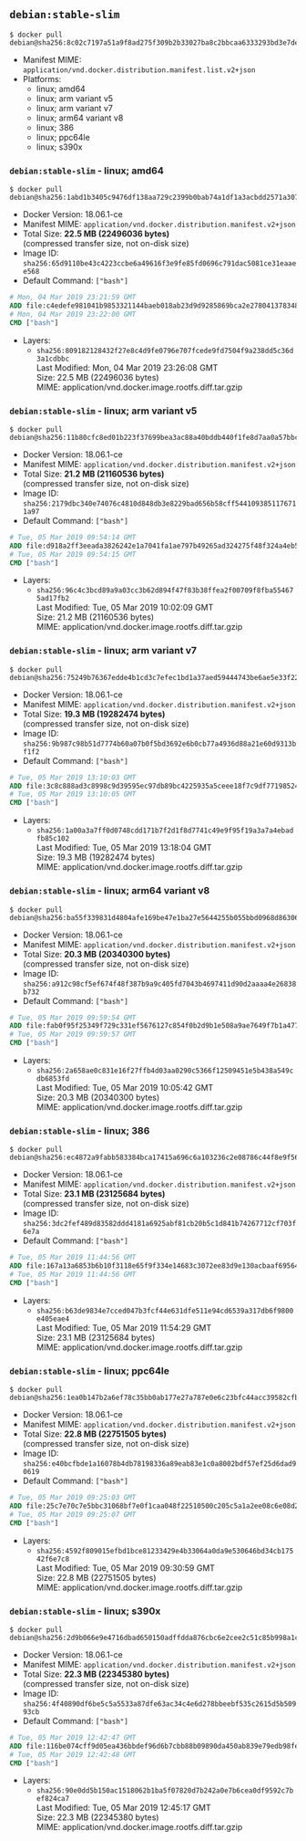 ## `debian:stable-slim`

```console
$ docker pull debian@sha256:8c02c7197a51a9f8ad275f309b2b33027ba8c2bbcaa6333293bd3e7de1e593f9
```

-	Manifest MIME: `application/vnd.docker.distribution.manifest.list.v2+json`
-	Platforms:
	-	linux; amd64
	-	linux; arm variant v5
	-	linux; arm variant v7
	-	linux; arm64 variant v8
	-	linux; 386
	-	linux; ppc64le
	-	linux; s390x

### `debian:stable-slim` - linux; amd64

```console
$ docker pull debian@sha256:1abd1b3405c9476df138aa729c2399b0bab74a1df1a3acbdd2571a307ef8f416
```

-	Docker Version: 18.06.1-ce
-	Manifest MIME: `application/vnd.docker.distribution.manifest.v2+json`
-	Total Size: **22.5 MB (22496036 bytes)**  
	(compressed transfer size, not on-disk size)
-	Image ID: `sha256:65d9110be43c4223ccbe6a49616f3e9fe85fd0696c791dac5081ce31eaaee568`
-	Default Command: `["bash"]`

```dockerfile
# Mon, 04 Mar 2019 23:21:59 GMT
ADD file:c4edefe981041b9853321144baeb018ab23d9d9285869bca2e278041378348b5 in / 
# Mon, 04 Mar 2019 23:22:00 GMT
CMD ["bash"]
```

-	Layers:
	-	`sha256:809182128432f27e8c4d9fe0796e707fcede9fd7504f9a238dd5c36d3a1cdbbc`  
		Last Modified: Mon, 04 Mar 2019 23:26:08 GMT  
		Size: 22.5 MB (22496036 bytes)  
		MIME: application/vnd.docker.image.rootfs.diff.tar.gzip

### `debian:stable-slim` - linux; arm variant v5

```console
$ docker pull debian@sha256:11b80cfc8ed01b223f37699bea3ac88a40bddb440f1fe8d7aa0a57bbc3033106
```

-	Docker Version: 18.06.1-ce
-	Manifest MIME: `application/vnd.docker.distribution.manifest.v2+json`
-	Total Size: **21.2 MB (21160536 bytes)**  
	(compressed transfer size, not on-disk size)
-	Image ID: `sha256:2179dbc340e74076c4810d848db3e8229bad656b58cff5441093851176711a97`
-	Default Command: `["bash"]`

```dockerfile
# Tue, 05 Mar 2019 09:54:14 GMT
ADD file:d918a2ff3eeada3826242e1a7041fa1ae797b49265ad324275f48f324a4eb590 in / 
# Tue, 05 Mar 2019 09:54:15 GMT
CMD ["bash"]
```

-	Layers:
	-	`sha256:96c4c3bcd89a9a03cc3b62d894f47f83b38ffea2f00709f8fba554675ad17fb2`  
		Last Modified: Tue, 05 Mar 2019 10:02:09 GMT  
		Size: 21.2 MB (21160536 bytes)  
		MIME: application/vnd.docker.image.rootfs.diff.tar.gzip

### `debian:stable-slim` - linux; arm variant v7

```console
$ docker pull debian@sha256:75249b76367edde4b1cd3c7efec1bd1a37aed59444743be6ae5e33f22166b5be
```

-	Docker Version: 18.06.1-ce
-	Manifest MIME: `application/vnd.docker.distribution.manifest.v2+json`
-	Total Size: **19.3 MB (19282474 bytes)**  
	(compressed transfer size, not on-disk size)
-	Image ID: `sha256:9b987c98b51d7774b60a07b0f5bd3692e6b0cb77a4936d88a21e60d9313bf1f2`
-	Default Command: `["bash"]`

```dockerfile
# Tue, 05 Mar 2019 13:10:03 GMT
ADD file:3c8c888ad3c8998c9d39595ec97db89bc4225935a5ceee18f7c9df77198524e4 in / 
# Tue, 05 Mar 2019 13:10:05 GMT
CMD ["bash"]
```

-	Layers:
	-	`sha256:1a00a3a7ff0d0748cdd171b7f2d1f8d7741c49e9f95f19a3a7a4ebadfb85c102`  
		Last Modified: Tue, 05 Mar 2019 13:18:04 GMT  
		Size: 19.3 MB (19282474 bytes)  
		MIME: application/vnd.docker.image.rootfs.diff.tar.gzip

### `debian:stable-slim` - linux; arm64 variant v8

```console
$ docker pull debian@sha256:ba55f339831d4804afe169be47e1ba27e5644255b055bbd0968d863066e46f47
```

-	Docker Version: 18.06.1-ce
-	Manifest MIME: `application/vnd.docker.distribution.manifest.v2+json`
-	Total Size: **20.3 MB (20340300 bytes)**  
	(compressed transfer size, not on-disk size)
-	Image ID: `sha256:a912c98cf5ef674f48f387b9a9c405fd7043b4697411d90d2aaaa4e26838b732`
-	Default Command: `["bash"]`

```dockerfile
# Tue, 05 Mar 2019 09:59:54 GMT
ADD file:fab0f95f25349f729c331ef5676127c854f0b2d9b1e508a9ae7649f7b1a477b5 in / 
# Tue, 05 Mar 2019 09:59:57 GMT
CMD ["bash"]
```

-	Layers:
	-	`sha256:2a658ae0c831e16f27ffb4d03aa0290c5366f12509451e5b438a549cdb6853fd`  
		Last Modified: Tue, 05 Mar 2019 10:05:42 GMT  
		Size: 20.3 MB (20340300 bytes)  
		MIME: application/vnd.docker.image.rootfs.diff.tar.gzip

### `debian:stable-slim` - linux; 386

```console
$ docker pull debian@sha256:ec4872a9fabb583384bca17415a696c6a103236c2e08786c44f8e9f56c284333
```

-	Docker Version: 18.06.1-ce
-	Manifest MIME: `application/vnd.docker.distribution.manifest.v2+json`
-	Total Size: **23.1 MB (23125684 bytes)**  
	(compressed transfer size, not on-disk size)
-	Image ID: `sha256:3dc2fef489d83582ddd4181a6925abf81cb20b5c1d841b74267712cf703f6e7a`
-	Default Command: `["bash"]`

```dockerfile
# Tue, 05 Mar 2019 11:44:56 GMT
ADD file:167a13a6853b6b10f3118e65f9f334e14683c3072ee83d9e130acbaaf69564b2 in / 
# Tue, 05 Mar 2019 11:44:56 GMT
CMD ["bash"]
```

-	Layers:
	-	`sha256:b63de9834e7cced047b3fcf44e631dfe511e94cd6539a317db6f9800e405eae4`  
		Last Modified: Tue, 05 Mar 2019 11:54:29 GMT  
		Size: 23.1 MB (23125684 bytes)  
		MIME: application/vnd.docker.image.rootfs.diff.tar.gzip

### `debian:stable-slim` - linux; ppc64le

```console
$ docker pull debian@sha256:1ea0b147b2a6ef78c35bb0ab177e27a787e0e6c23bfc44acc39582cfba808eaa
```

-	Docker Version: 18.06.1-ce
-	Manifest MIME: `application/vnd.docker.distribution.manifest.v2+json`
-	Total Size: **22.8 MB (22751505 bytes)**  
	(compressed transfer size, not on-disk size)
-	Image ID: `sha256:e40bcfbde1a16078b4db78198336a89eab83e1c0a8002bdf57ef25d6dad90619`
-	Default Command: `["bash"]`

```dockerfile
# Tue, 05 Mar 2019 09:25:03 GMT
ADD file:25c7e70c7e5bbc31068bf7e0f1caa048f22510500c205c5a1a2ee08c6e08d258 in / 
# Tue, 05 Mar 2019 09:25:07 GMT
CMD ["bash"]
```

-	Layers:
	-	`sha256:4592f809015efbd1bce81233429e4b33064a0da9e530646bd34cb17542f6e7c8`  
		Last Modified: Tue, 05 Mar 2019 09:30:59 GMT  
		Size: 22.8 MB (22751505 bytes)  
		MIME: application/vnd.docker.image.rootfs.diff.tar.gzip

### `debian:stable-slim` - linux; s390x

```console
$ docker pull debian@sha256:2d9b066e9e4716dbad650150adffdda876cbc6e2cee2c51c85b998a1cd072dbb
```

-	Docker Version: 18.06.1-ce
-	Manifest MIME: `application/vnd.docker.distribution.manifest.v2+json`
-	Total Size: **22.3 MB (22345380 bytes)**  
	(compressed transfer size, not on-disk size)
-	Image ID: `sha256:4f40890df6be5c5a5533a87dfe63ac34c4e6d278bbeebf535c2615d5b50993cb`
-	Default Command: `["bash"]`

```dockerfile
# Tue, 05 Mar 2019 12:42:47 GMT
ADD file:116be074cff9d05ea436bbdef96d6b7cbb88b09890da450ab839e79edb98fee3 in / 
# Tue, 05 Mar 2019 12:42:48 GMT
CMD ["bash"]
```

-	Layers:
	-	`sha256:90e0dd5b150ac1518062b1ba5f07820d7b242a0e7b6cea0df9592c7bef824ca7`  
		Last Modified: Tue, 05 Mar 2019 12:45:17 GMT  
		Size: 22.3 MB (22345380 bytes)  
		MIME: application/vnd.docker.image.rootfs.diff.tar.gzip

